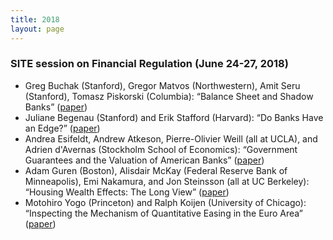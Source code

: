 ```yaml
---
title: 2018
layout: page
---
```


### SITE session on Financial Regulation (June 24-27, 2018)
<html>
<head>
<style>
div {
  text-align: justify;
  text-justify: inter-word;
}
</style>
</head>
<body>
  
<ul>
<li> Greg Buchak (Stanford), Gregor Matvos (Northwestern), Amit Seru (Stanford), Tomasz Piskorski (Columbia): “Balance Sheet and Shadow Banks” (<a href="https://www.google.com/url?sa=t&rct=j&q=&esrc=s&source=web&cd=&ved=2ahUKEwi0ioDYuJbzAhWoDjQIHRpCD1kQFnoECAIQAQ&url=https%3A%2F%2Fwww.clevelandfed.org%2F~%2Fmedia%2Fcontent%2Fevents%2F2018%2Ffinancial%2520stability%2Fbuchak%2520matvos%2520piskorski%2520and%2520seru%2520shadow%2520banks.pdf%3Fla%3Den&usg=AOvVaw1NuFZeEnvnyzN5M4EgjpG5">paper</a>)</li>
<li>Juliane Begenau (Stanford) and Erik Stafford (Harvard): “Do Banks Have an Edge?” (<a href="https://www.google.com/url?sa=t&rct=j&q=&esrc=s&source=web&cd=&ved=2ahUKEwinn_vwuJbzAhUvJzQIHWApCZUQFnoECAMQAQ&url=https%3A%2F%2Fwww.aeaweb.org%2Fconference%2F2019%2Fpreliminary%2Fpaper%2FHFBRQhzQ&usg=AOvVaw0COOlsKzYfnMkuqOZSozL0">paper</a>)</li>
<li>	Andrea Esifeldt, Andrew Atkeson, Pierre-Olivier Weill (all at UCLA), and Adrien d'Avernas (Stockholm School of Economics): “Government Guarantees and the Valuation of American Banks” (<a href="https://www.nber.org/system/files/working_papers/w24706/w24706.pdf">paper</a>) </li>
<li>	Adam Guren (Boston), Alisdair McKay (Federal Reserve Bank of Minneapolis), Emi Nakamura, and Jon Steinsson (all at UC Berkeley): “Housing Wealth Effects: The Long View” (<a href="https://exhibits.stanford.edu/site-archive/catalog/wx401gq6799">paper</a>) </li>
<li> Motohiro Yogo (Princeton) and Ralph Koijen (University of Chicago): “Inspecting the Mechanism of Quantitative Easing in the Euro Area” (<a href="https://www.nber.org/system/files/working_papers/w26152/w26152.pdf">paper</a>) </li>
</ul>
</p>

  
</body>
</html>
